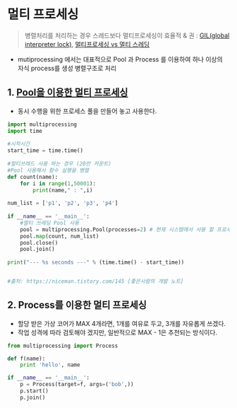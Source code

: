 # 멀티 프로세싱 

> 병렬처리를 처리하는 경우 스레드보다 멀티프로세싱이 효율적 & 권 : [GIL(global interpreter lock)](http://qkqhxla1.tistory.com/270), [멀티프로세싱 vs 멀티 스레딩](https://hashcode.co.kr/questions/691/%ED%8C%8C%EC%9D%B4%EC%8D%AC%EC%9C%BC%EB%A1%9C-%EB%A9%80%ED%8B%B0%ED%94%84%EB%A1%9C%EC%84%B8%EC%8B%B1-vs-%EB%A9%80%ED%8B%B0-%EC%8A%A4%EB%A0%88%EB%94%A9)


- mutiprocessing 에서는 대표적으로 Pool 과 Process 를 이용하여 하나 이상의 자식 process를 생성 병렬구조로 처리

## 1. [Pool을 이용한 멀티 프로세싱 ](https://m.blog.naver.com/townpharm/220951524843)

- 동시 수행을 위한 프로세스 풀을 만들어 놓고 사용한다.

```python 
import multiprocessing
import time
 
#시작시간
start_time = time.time()
 
#멀티쓰레드 사용 하는 경우 (20만 카운트)
#Pool 사용해서 함수 실행을 병렬
def count(name):
    for i in range(1,50001):
        print(name," : ",i)
 
num_list = ['p1', 'p2', 'p3', 'p4']
 
if __name__ == '__main__':
    #멀티 쓰레딩 Pool 사용
    pool = multiprocessing.Pool(processes=2) # 현재 시스템에서 사용 할 프로세스 개수
    pool.map(count, num_list)
    pool.close()
    pool.join()
 
print("--- %s seconds ---" % (time.time() - start_time))


#출처: https://niceman.tistory.com/145 [좋은사람의 개발 노트]
```








## 2. Process를 이용한 멀티 프로세싱 


- 할당 받은 가상 코어가 MAX 4개라면, 1개를 여유로 두고, 3개를 자유롭게 쓰겠다.
- 작업 성격에 따라 검토해야 겠지만, 일반적으로 MAX - 1은 추천되는 방식이다.



```python 
from multiprocessing import Process

def f(name):
    print 'hello', name

if __name__ == '__main__':
    p = Process(target=f, args=('bob',))
    p.start()
    p.join()
```







